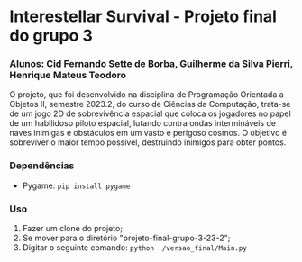 # Interestellar Survival - Projeto final do grupo 3
### Alunos: Cid Fernando Sette de Borba, Guilherme da Silva Pierri, Henrique Mateus Teodoro
O projeto, que foi desenvolvido na disciplina de Programação Orientada a Objetos II, semestre 2023.2, do curso de Ciências da Computação, trata-se de um jogo 2D de sobrevivência espacial que coloca os jogadores no papel de um habilidoso piloto espacial, lutando contra ondas intermináveis de naves inimigas e obstáculos em um vasto e perigoso cosmos. O objetivo é sobreviver o maior tempo possível, destruindo inimigos para obter pontos.
### Dependências
- Pygame: `pip install pygame`
### Uso
1. Fazer um clone do projeto;
2. Se mover para o diretório "projeto-final-grupo-3-23-2";
3. Digitar o seguinte comando: `python ./versao_final/Main.py`

